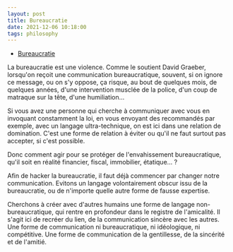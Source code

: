 ```yaml
---
layout: post
title: Bureaucratie
date: 2021-12-06 10:18:00
tags: philosophy
---
```


- [Bureaucratie](https://www.amazon.com/Bureaucratie/dp/2330076142)

La bureaucratie est une violence. Comme le soutient David Graeber, lorsqu'on reçoit une communication bureaucratique, souvent, si on ignore ce message, ou on s'y oppose, ça risque, au bout de quelques mois, de quelques années, d'une intervention musclée de la police, d'un coup de matraque sur la tête, d'une humiliation...

Si vous avez une personne qui cherche à communiquer avec vous en invoquant constamment la loi, en vous envoyant des recommandés par exemple, avec un langage ultra-technique, on est ici dans une relation de domination. C'est une forme de relation à éviter ou qu'il ne faut surtout pas accepter, si c'est possible.

Donc comment agir pour se protéger de l'envahissement bureaucratique, qu'il soit en réalité financier, fiscal, immobilier, étatique... ? 

Afin de hacker la bureaucratie, il faut déjà commencer par changer notre communication. Evitons un langage volontairement obscur issu de la bureaucratie, ou de n'importe quelle autre forme de fausse expertise. 

Cherchons à créer avec d'autres humains une forme de langage non-bureaucratique, qui rentre en profondeur dans le registre de l'amicalité. Il s'agit ici de recréer du lien, de la communication sincère avec les autres. Une forme de communication ni bureaucratique, ni idéologique, ni compétitive. Une forme de communication de la gentillesse, de la sincérité et de l'amitié.